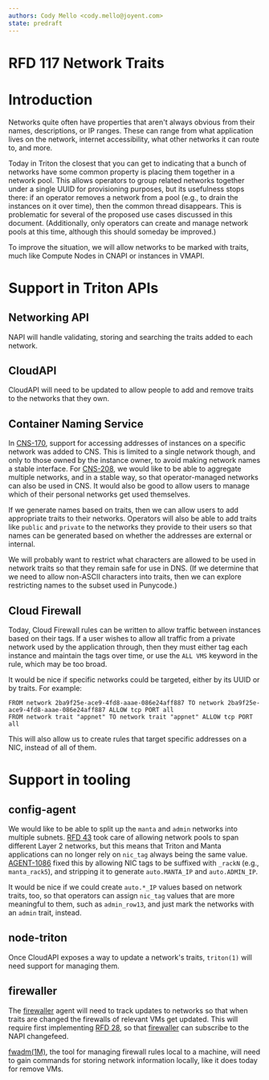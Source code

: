 ```yaml
---
authors: Cody Mello <cody.mello@joyent.com>
state: predraft
---
```


# RFD 117 Network Traits

# Introduction

Networks quite often have properties that aren't always obvious from their
names, descriptions, or IP ranges. These can range from what application lives
on the network, internet accessibility, what other networks it can route to, and
more.

Today in Triton the closest that you can get to indicating that a bunch of
networks have some common property is placing them together in a network pool.
This allows operators to group related networks together under a single UUID for
provisioning purposes, but its usefulness stops there: if an operator removes a
network from a pool (e.g., to drain the instances on it over time), then the
common thread disappears. This is problematic for several of the proposed use
cases discussed in this document. (Additionally, only operators can create and
manage network pools at this time, although this should someday be improved.)

To improve the situation, we will allow networks to be marked with traits, much
like Compute Nodes in CNAPI or instances in VMAPI.

# Support in Triton APIs

## Networking API

NAPI will handle validating, storing and searching the traits added to each
network.

## CloudAPI

CloudAPI will need to be updated to allow people to add and remove traits to the
networks that they own.

## Container Naming Service

In [CNS-170], support for accessing addresses of instances on a specific network
was added to CNS. This is limited to a single network though, and only to those
owned by the instance owner, to avoid making network names a stable interface.
For [CNS-208], we would like to be able to aggregate multiple networks, and in
a stable way, so that operator-managed networks can also be used in CNS. It
would also be good to allow users to manage which of their personal networks get
used themselves.

If we generate names based on traits, then we can allow users to add appropriate
traits to their networks. Operators will also be able to add traits like
`public` and `private` to the networks they provide to their users so that names
can be generated based on whether the addresses are external or internal.

We will probably want to restrict what characters are allowed to be used in
network traits so that they remain safe for use in DNS. (If we determine that we
need to allow non-ASCII characters into traits, then we can explore restricting
names to the subset used in Punycode.)

## Cloud Firewall

Today, Cloud Firewall rules can be written to allow traffic between instances
based on their tags. If a user wishes to allow all traffic from a private
network used by the application through, then they must either tag each instance
and maintain the tags over time, or use the `ALL VMS` keyword in the rule, which
may be too broad.

It would be nice if specific networks could be targeted, either by its UUID or
by traits. For example:

```
FROM network 2ba9f25e-ace9-4fd8-aaae-086e24aff887 TO network 2ba9f25e-ace9-4fd8-aaae-086e24aff887 ALLOW tcp PORT all
FROM network trait "appnet" TO network trait "appnet" ALLOW tcp PORT all
```

This will also allow us to create rules that target specific addresses on a NIC,
instead of all of them.

# Support in tooling

## config-agent

We would like to be able to split up the `manta` and `admin` networks into
multiple subnets. [RFD 43] took care of allowing network pools to span different
Layer 2 networks, but this means that Triton and Manta applications can no
longer rely on `nic_tag` always being the same value. [AGENT-1086] fixed this by
allowing NIC tags to be suffixed with `_rackN` (e.g., `manta_rack5`), and
stripping it to generate `auto.MANTA_IP` and `auto.ADMIN_IP`.

It would be nice if we could create `auto.*_IP` values based on network traits,
too, so that operators can assign `nic_tag` values that are more meaningful to
them, such as `admin_row13`, and just mark the networks with an `admin` trait,
instead.

## node-triton

Once CloudAPI exposes a way to update a network's traits, `triton(1)` will need
support for managing them.

## firewaller

The [firewaller] agent will need to track updates to networks so that when
traits are changed the firewalls of relevant VMs get updated. This will require
first implementing [RFD 28], so that [firewaller] can subscribe to the NAPI
changefeed.

[fwadm(1M)], the tool for managing firewall rules local to a machine, will need
to gain commands for storing network information locally, like it does today for
remove VMs.

<!--- GitHub repositories -->
[firewaller]: https://github.com/joyent/sdc-firewaller-agent/

<!--- Manual page links -->
[fwadm(1M)]: https://smartos.org/man/1M/fwadm
[fwrule(5)]: https://smartos.org/man/5/fwrule

<!-- Issue links -->
[CNS-170]: http://smartos.org/bugview/CNS-170
[CNS-208]: https://jira.joyent.us/browse/CNS-208
[AGENT-1086]: https://smartos.org/bugview/AGENT-1086

<!-- Other RFDs -->
[RFD 28]: ../0028
[RFD 43]: ../0043
